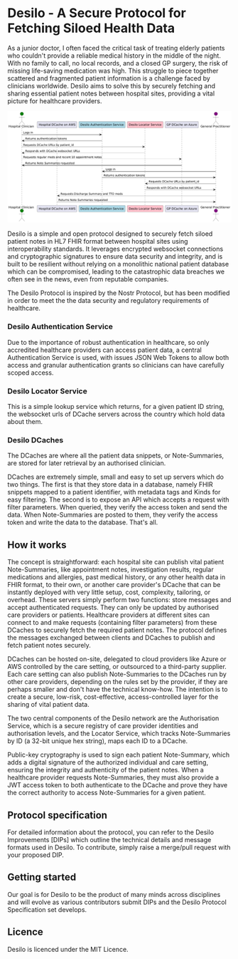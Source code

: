 # Desilo - A Secure Protocol for Fetching Siloed Health Data

As a junior doctor, I often faced the critical task of treating elderly patients who couldn't provide a reliable medical history in the middle of the night. With no family to call, no local records, and a closed GP surgery, the risk of missing life-saving medication was high. This struggle to piece together scattered and fragmented patient information is a challenge faced by clinicians worldwide. Desilo aims to solve this by securely fetching and sharing essential patient notes between hospital sites, providing a vital picture for healthcare providers.

[<img src="Resources/diagram.png">](https://github.com/drmikesamy/desilo/tree/main/Resources/diagram.png)

Desilo is a simple and open protocol designed to securely fetch siloed patient notes in HL7 FHIR format between hospital sites using interoperability standards. It leverages encrypted websocket connections and cryptographic signatures to ensure data security and integrity, and is built to be resilient without relying on a monolithic national patient database which can be compromised, leading to the catastrophic data breaches we often see in the news, even from reputable companies.

The Desilo Protocol is inspired by the Nostr Protocol, but has been modified in order to meet the the data security and regulatory requirements of healthcare.

### Desilo Authentication Service

Due to the importance of robust authentication in healthcare, so only accredited healthcare providers can access patient data, a central Authentication Service is used, with issues JSON Web Tokens to allow both access and granular authentication grants so clinicians can have carefully scoped access.

### Desilo Locator Service

This is a simple lookup service which returns, for a given patient ID string, the websocket urls of DCache servers across the country which hold data about them.

### Desilo DCaches

The DCaches are where all the patient data snippets, or Note-Summaries, are stored for later retrieval by an authorised clinician. 

DCaches are extremely simple, small and easy to set up servers which do two things. The first is that they store data in a database, namely FHIR snippets mapped to a patient identifier, with metadata tags and Kinds for easy filtering. The second is to expose an API which accepts a request with filter parameters. When queried, they verify the access token and send the data. When Note-Summaries are posted to them, they verify the access token and write the data to the database. That's all.

## How it works

The concept is straightforward: each hospital site can publish vital patient Note-Summaries, like appointment notes, investigation results, regular medications and allergies, past medical history, or any other health data in FHIR format, to their own, or another care provider's DCache that can be instantly deployed with very little setup, cost, complexity, tailoring, or overhead. These servers simply perform two functions: store messages and accept authenticated requests. They can only be updated by authorised care providers or patients. Healthcare providers at different sites can connect to and make requests (containing filter parameters) from these DCaches to securely fetch the required patient notes. The protocol defines the messages exchanged between clients and DCaches to publish and fetch patient notes securely.

DCaches can be hosted on-site, delegated to cloud providers like Azure or AWS controlled by the care setting, or outsourced to a third-party supplier. Each care setting can also publish Note-Summaries to the DCaches run by other care providers, depending on the rules set by the provider, if they are perhaps smaller and don't have the technical know-how. The intention is to create a secure, low-risk, cost-effective, access-controlled layer for the sharing of vital patient data.

The two central components of the Desilo network are the Authorisation Service, which is a secure registry of care provider identities and authorisation levels, and the Locator Service, which tracks Note-Summaries by ID (a 32-bit unique hex string), maps each ID to a DCache.

Public-key cryptography is used to sign each patient Note-Summary, which adds a digital signature of the authorized individual and care setting, ensuring the integrity and authenticity of the patient notes. When a healthcare provider requests Note-Summaries, they must also provide a JWT access token to both authenticate to the DCache and prove they have the correct authority to access Note-Summaries for a given patient.

## Protocol specification

For detailed information about the protocol, you can refer to the Desilo Improvements [DIPs] which outline the technical details and message formats used in Desilo. To contribute, simply raise a merge/pull request with your proposed DIP.

## Getting started

Our goal is for Desilo to be the product of many minds across disciplines and will evolve as various contributors submit DIPs and the Desilo Protocol Specification set develops.

## Licence

Desilo is licenced under the MIT Licence.
